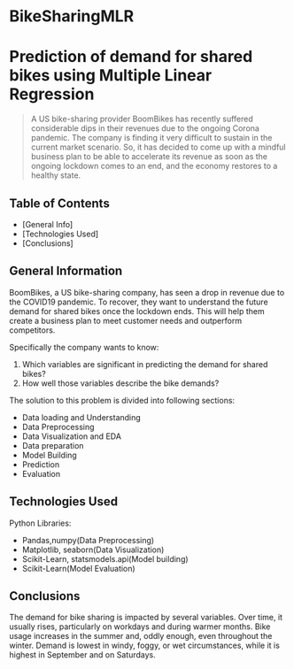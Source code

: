 # BikeSharingMLR
# Prediction of demand for shared bikes using Multiple Linear Regression

> A US bike-sharing provider BoomBikes has recently suffered considerable dips in their revenues due to the ongoing Corona pandemic. The company is finding it very difficult to sustain in the current market scenario. So, it has decided to come up with a mindful business plan to be able to accelerate its revenue as soon as the ongoing lockdown comes to an end, and the economy restores to a healthy state. 

## Table of Contents
* [General Info]
* [Technologies Used]
* [Conclusions]



## General Information

BoomBikes, a US bike-sharing company, has seen a drop in revenue due to the COVID19 pandemic. To recover, they want to understand the future demand for shared bikes once the lockdown ends. This will help them create a business plan to meet customer needs and outperform competitors.

Specifically the company wants to know:

1) Which variables are significant in predicting the demand for shared bikes?
2) How well those variables describe the bike demands?

The solution to this problem is divided into following sections:

- Data loading and Understanding
- Data Preprocessing
- Data Visualization and EDA
- Data preparation
- Model Building
- Prediction 
- Evaluation

## Technologies Used
Python Libraries:
- Pandas,numpy(Data Preprocessing)
- Matplotlib, seaborn(Data Visualization)
- Scikit-Learn, statsmodels.api(Model building)
- Scikit-Learn(Model Evaluation)

## Conclusions
The demand for bike sharing is impacted by several variables. Over time, it usually rises, particularly on workdays and during warmer months. 
Bike usage increases in the summer and, oddly enough, even throughout the winter. Demand is lowest in windy, foggy, or wet circumstances, while it is highest in September and on Saturdays.

